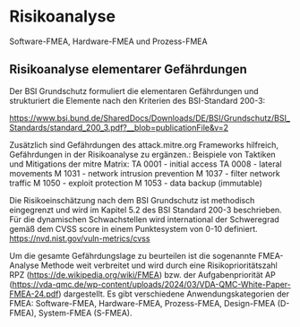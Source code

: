 # Risikoanalyse 
Software-FMEA, Hardware-FMEA und Prozess-FMEA

## Risikoanalyse elementarer Gefährdungen

Der BSI Grundschutz formuliert  die elementaren Gefährdungen und strukturiert die Elemente nach den Kriterien des BSI-Standard 200-3:

https://www.bsi.bund.de/SharedDocs/Downloads/DE/BSI/Grundschutz/BSI_Standards/standard_200_3.pdf?__blob=publicationFile&v=2 

Zusätzlich sind Gefährdungen des attack.mitre.org Frameworks hilfreich, Gefährdungen in der Risikoanalyse zu ergänzen.:
Beispiele von Taktiken und Mitigations der mitre Matrix:
TA 0001 - initial access 
TA 0008 - lateral movements 
M 1031 - network intrusion prevention
M 1037 - filter network traffic
M 1050 - exploit protection
M 1053 - data backup (immutable)

Die Risikoeinschätzung nach dem BSI Grundschutz ist methodisch eingegrenzt und wird im Kapitel 5.2 des BSI Standard 200-3 beschrieben. Für die dynamischen Schwachstellen wird international der Schweregrad gemäß dem CVSS score in einem Punktesystem von 0-10 definiert. https://nvd.nist.gov/vuln-metrics/cvss

Um die gesamte Gefährdungslage zu beurteilen ist die sogenannte FMEA-Analyse Methode weit verbreitet und wird durch eine Risikoprioritätszahl RPZ (https://de.wikipedia.org/wiki/FMEA) bzw. der Aufgabenpriorität AP (https://vda-qmc.de/wp-content/uploads/2024/03/VDA-QMC-White-Paper-FMEA-24.pdf) dargestellt. Es gibt verschiedene Anwendungskategorien der FMEA: Software-FMEA, Hardware-FMEA, Prozess-FMEA, Design-FMEA (D-FMEA), System-FMEA (S-FMEA).

